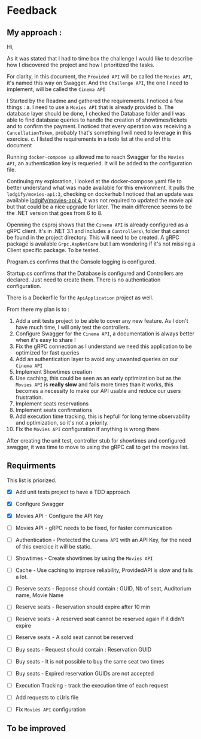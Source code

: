 # Feedback

## My approach : 
Hi,

As it was stated that I had to time box the challenge I would like to describe how I discovered the project and how I prioritized the tasks.

For clarity, in this document, the `Provided API` will be called the `Movies API`, it's named this way on Swagger. And the `Challenge API`, the one I need to implement, will be called the `Cinema API`

I Started by the Readme and gathered the requirements. I noticed a few things : 
    a. I need to use a  `Movies API` that is already provided
    b. The database layer should be done, I checked the Database folder and I was able to find database queries to handle the creation of showtimes/tickets and to confirm the payment. I noticed that every operation was receiving a `CancellationToken`, probably that's something I will need to leverage in this exercice.
    c. I listed the requirements in a todo list at the end of this document 

Running `docker-compose up` allowed me to reach Swagger for the `Movies API`, an authentication key is requeried. It will be added to the configuration file.

Continuing my exploration, I looked at the docker-compose.yaml file to better understand what was made available for this environment. It pulls the `lodgify/movies-api:3`, checking on dockerhub I noticed that an update was available [lodgify/movies-api:4](https://hub.docker.com/layers/lodgify/movies-api/4/images/sha256-857bcefb757c46cf65b6b00bf5e0db51cc7d0f055f48bf6c8a7c08f6a461f263), it was not required to updated the movie api but that could be a nice upgrade for later. The main difference seems to be the .NET version that goes from 6 to 8.


Openning the csproj shows that the `Cinema API` is already configured as a gRPC client. It's in .NET 3.1 and includes a `Controllers\` folder that cannot be found in the project directory. This will need to be created. A gRPC package is available `Grpc.AspNetCore` but I am wondering if it's not missing a Client specific package. To be tested.


Program.cs confirms that the Console logging is configured.


Startup.cs confirms that the Database is configured and Controllers are declared. Just need to create them. There is no authentication configuration.

There is a Dockerfile for the `ApiApplication` project as well.

From there my plan is to : 
1. Add a unit tests project to be able to cover any new feature. As I don't have much time, I will only test the controllers.
2. Configure Swagger for the `Cinema API`, a documentation is always better when it's easy to share !
3. Fix the gRPC connection as I understand we need this application to be optimized for fast queries
4. Add an authentication layer to avoid any unwanted queries on our `Cinema API`
5. Implement Showtimes creation
6. Use caching, this could be seen as an early optimization but as the `Movies API` is **really slow** and fails more times than it works, this becomes a necessity to make our API usable and reduce our users frustration.
7. Implement seats reservations
8. Implement seats confirmations
9. Add execution time tracking, this is hepfull for long terme observability and optimization, so it's not a priority.
10. Fix the `Movies API` configuration if anything is wrong there.

After creating the unit test, controller stub for showtimes and configured swagger, it was time to move to using the gRPC call to get the movies list.

## Requirments 

This list is priorized.


- [x] Add unit tests project to have a TDD approach
- [x] Configure Swagger 
- [x] Movies API - Configure the API Key
- [ ] Movies API - gRPC needs to be fixed, for faster communication
- [ ] Authentication - Protected the `Cinema API` with an API Key, for the need of this exercice it will be static.
- [ ] Showtimes - Create showtimes by using the `Movies API`
- [ ] Cache - Use caching to improve reliability, ProvidedAPI is slow and fails a lot.
- [ ] Reserve seats - Reponse should contain : GUID, Nb of seat, Auditorium name, Movie Name
- [ ] Reserve seats - Reservation should expire after 10 min
- [ ] Reserve seats - A reserved seat cannot be reserved again if it didn't expire 
- [ ] Reserve seats - A sold seat cannot be reserved
- [ ] Buy seats - Request should contain : Reservation GUID
- [ ] Buy seats - It is not possible to buy the same seat two times
- [ ] Buy seats - Expired reservation GUIDs are not accepted

- [ ] Execution Tracking - track the execution time of each request
- [ ] Add requests to cUrls file
- [ ] Fix `Movies API` configuration


## To be improved 